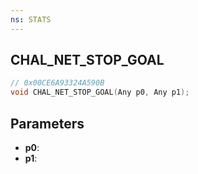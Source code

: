 ```yaml
---
ns: STATS
---
```

## CHAL_NET_STOP_GOAL

```c
// 0x00CE6A93324A590B
void CHAL_NET_STOP_GOAL(Any p0, Any p1);
```

## Parameters
* **p0**:
* **p1**:
